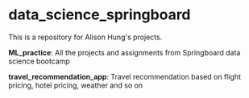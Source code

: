 # data_science_springboard

This is a repository for Alison Hung's projects.

**ML_practice**: All the projects and assignments from Springboard data science bootcamp

**travel_recommendation_app**: Travel recommendation based on flight pricing, hotel pricing, weather and so on